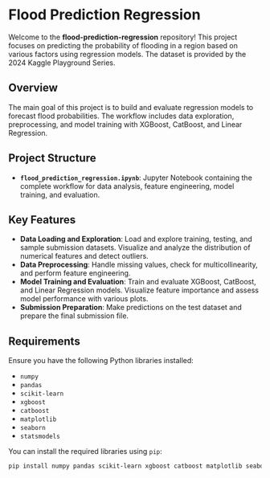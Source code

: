 # Flood Prediction Regression

Welcome to the **flood-prediction-regression** repository! This project focuses on predicting the probability of flooding in a region based on various factors using regression models. The dataset is provided by the 2024 Kaggle Playground Series.

## Overview

The main goal of this project is to build and evaluate regression models to forecast flood probabilities. The workflow includes data exploration, preprocessing, and model training with XGBoost, CatBoost, and Linear Regression.

## Project Structure

- **`flood_prediction_regression.ipynb`**: Jupyter Notebook containing the complete workflow for data analysis, feature engineering, model training, and evaluation.

## Key Features

- **Data Loading and Exploration**: Load and explore training, testing, and sample submission datasets. Visualize and analyze the distribution of numerical features and detect outliers.
- **Data Preprocessing**: Handle missing values, check for multicollinearity, and perform feature engineering.
- **Model Training and Evaluation**: Train and evaluate XGBoost, CatBoost, and Linear Regression models. Visualize feature importance and assess model performance with various plots.
- **Submission Preparation**: Make predictions on the test dataset and prepare the final submission file.

## Requirements

Ensure you have the following Python libraries installed:

- `numpy`
- `pandas`
- `scikit-learn`
- `xgboost`
- `catboost`
- `matplotlib`
- `seaborn`
- `statsmodels`

You can install the required libraries using `pip`:

```bash
pip install numpy pandas scikit-learn xgboost catboost matplotlib seaborn statsmodels
